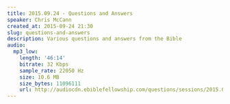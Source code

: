 ```yaml
---
title: 2015.09.24 - Questions and Answers
speaker: Chris McCann
created_at: 2015-09-24 21:30
slug: questions-and-answers
description: Various questions and answers from the Bible
audio:
  mp3_low:
    length: '46:14'
    bitrate: 32 Kbps
    sample_rate: 22050 Hz
    size: 10.6 MB
    size_bytes: 11096111
    url: http://audiocdn.ebiblefellowship.com/questions/sessions/2015.09.24_McCann_-_Questions_and_Answers.mp3
---
```


